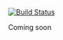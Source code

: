 [![Build Status](https://travis-ci.com/Sholtee/libjson.svg?branch=master)](https://travis-ci.com/Sholtee/libjson)

Coming soon